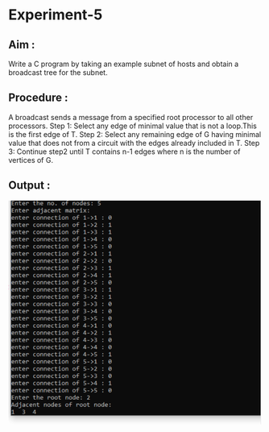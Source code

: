 # Experiment-5
## Aim :
Write a C program by taking an example subnet of hosts and obtain a broadcast tree for the subnet.

## Procedure :
A broadcast sends a message from a specified root processor to all other processors. Step 1: Select any edge of minimal value that is not a loop.This is the first edge of T.
Step 2: Select any remaining edge of G having minimal value that does not from a circuit with the edges already included in T.
Step 3: Continue step2 until T contains n-1 edges where n is the number of vertices of G.

## Output :
![imagename](broadcast.png)
